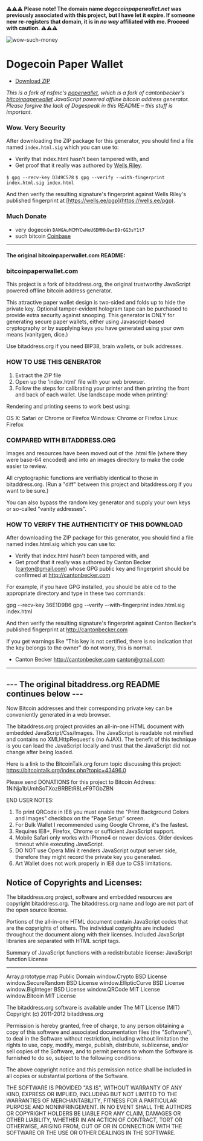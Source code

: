 **⚠️⚠️⚠️ Please note! The domain name _dogecoinpaperwallet.net_ was previously associated with this project, but I have let it expire. If someone new re-registers that domain, it is in _no way_ affiliated with me. Proceed with caution. ⚠️⚠️⚠️**



![wow-such-money](http://wellsosaur.us/T70V/wow-such-doge.jpg)
# Dogecoin Paper Wallet
- [Download ZIP](https://github.com/wellsriley/dogecoinpaperwallet/archive/master.zip)

*This is a fork of nsfmc's [paperwallet](https://github.com/nsfmc/paperwallet), which is a fork of cantonbecker's [bitcoinpaperwallet](https://github.com/cantonbecker/bitcoinpaperwallet) JavaScript powered offline bitcoin address generator. Please forgive the lack of Dogespeak in this README – this stuff is important.*

### Wow. Very Security
After downloading the ZIP package for this generator, you should find a file
named `index.html.sig` which you can use to:

* Verify that index.html hasn't been tampered with, and
* Get proof that it really was authored by [Wells Riley](https://wells.ee/pgp).

`$ gpg --recv-key D349C578`
`$ gpg --verify --with-fingerprint index.html.sig index.html`

And then verify the resulting signature's fingerprint against Wells Riley's published fingerprint at [https://wells.ee/pgp](https://wells.ee/pgp).

### Much Donate
- very dogecoin `DAWGAuMCMYCwHoU6DMNkGwrB9rGG3sY1t7`
- such bitcoin  [Coinbase](https://coinbase.com/wells)


--------------------------------------

#### The original bitcoinpaperwallet.com README:

### bitcoinpaperwallet.com

This project is a fork of bitaddress.org, the original trustworthy
JavaScript powered offline bitcoin address generator.

This attractive paper wallet design is two-sided and folds up to
hide the private key. Optional tamper-evident hologram tape can be purchased
to provide extra security against snooping. This generator is ONLY
for generating secure paper wallets, either using Javascript-based cryptography
or by supplying keys you have generated using your own means (vanitygen, dice.)

Use bitaddress.org if you need BIP38, brain wallets, or bulk addresses.


### HOW TO USE THIS GENERATOR

1) Extract the ZIP file
2) Open up the 'index.html' file with your web browser.
3) Follow the steps for calibrating your printer and then printing
   the front and back of each wallet. Use landscape mode when printing!

Rendering and printing seems to work best using:

   OS X:     Safari or Chrome or Firefox
   Windows:  Chrome or Firefox
   Linux:    Firefox


### COMPARED WITH BITADDRESS.ORG

Images and resources have been moved out of the .html file (where they were
base-64 encoded) and into an images directory to make the code easier to review.

All cryptographic functions are verifiably identical to those in bitaddress.org.
(Run a "diff" between this project and bitaddress.org if you want to be sure.)

You can also bypass the random key generator and supply your own keys or so-called
"vanity addresses".


### HOW TO VERIFY THE AUTHENTICITY OF THIS DOWNLOAD

After downloading the ZIP package for this generator, you should find a file
named index.html.sig which you can use to:

* Verify that index.html hasn't been tampered with, and
* Get proof that it really was authored by Canton Becker (canton@gmail.com)
  whose GPG public key and fingerprint should be confirmed at http://cantonbecker.com

For example, if you have GPG installed, you should be able cd to the appropriate
directory and type in these two commands:

  gpg --recv-key 36E1D9B6
  gpg --verify --with-fingerprint index.html.sig index.html

And then verify the resulting signature's fingerprint against Canton Becker's
published fingerprint at http://cantonbecker.com

If you get warnings like "This key is not certified, there is no indication that
the key belongs to the owner" do not worry, this is normal.

- Canton Becker
http://cantonbecker.com
canton@gmail.com



----------------------------------------------------------
--- The original bitaddress.org README continues below ---
----------------------------------------------------------

Now Bitcoin addresses and their corresponding private key can be conveniently
generated in a web browser.

The bitaddress.org project provides an all-in-one HTML document with embedded
JavaScript/Css/Images. The JavaScript is readable not minified and contains no
XMLHttpRequest's (no AJAX). The benefit of this technique is you can load the
JavaScript locally and trust that the JavaScript did not change after being
loaded.

Here is a link to the BitcoinTalk.org forum topic discussing this project:
https://bitcointalk.org/index.php?topic=43496.0


Please send DONATIONS for this project to Bitcoin Address:
1NiNja1bUmhSoTXozBRBEtR8LeF9TGbZBN


END USER NOTES:
 1) To print QRCode in IE8 you must enable the "Print Background Colors and
    Images" checkbox on the "Page Setup" screen.
 2) For Bulk Wallet I recommended using Google Chrome, it's the fastest.
 3) Requires IE8+, Firefox, Chrome or sufficient JavaScript support.
 4) Mobile Safari only works with iPhone4 or newer devices.
    Older devices timeout while executing JavaScript.
 5) DO NOT use Opera Mini it renders JavaScript output server side, therefore
    they might record the private key you generated.
 6) Art Wallet does not work properly in IE8 due to CSS limitations.


Notice of Copyrights and Licenses:
---------------------------------------
The bitaddress.org project, software and embedded resources are copyright bitaddress.org.
The bitaddress.org name and logo are not part of the open source license.

Portions of the all-in-one HTML document contain JavaScript codes that are the copyrights
of others. The individual copyrights are included throughout the document along with their
licenses. Included JavaScript libraries are separated with HTML script tags.

Summary of JavaScript functions with a redistributable license:
JavaScript function   License
-------------------   --------------
Array.prototype.map   Public Domain
window.Crypto     BSD License
window.SecureRandom   BSD License
window.EllipticCurve    BSD License
window.BigInteger   BSD License
window.QRCode     MIT License
window.Bitcoin      MIT License

The bitaddress.org software is available under The MIT License (MIT)
Copyright (c) 2011-2012 bitaddress.org

Permission is hereby granted, free of charge, to any person obtaining a copy of this
software and associated documentation files (the "Software"), to deal in the Software
without restriction, including without limitation the rights to use, copy, modify,
merge, publish, distribute, sublicense, and/or sell copies of the Software, and to
permit persons to whom the Software is furnished to do so, subject to the following
conditions:

The above copyright notice and this permission notice shall be included in all copies
or substantial portions of the Software.

THE SOFTWARE IS PROVIDED "AS IS", WITHOUT WARRANTY OF ANY KIND, EXPRESS OR IMPLIED,
INCLUDING BUT NOT LIMITED TO THE WARRANTIES OF MERCHANTABILITY, FITNESS FOR A
PARTICULAR PURPOSE AND NONINFRINGEMENT. IN NO EVENT SHALL THE AUTHORS OR COPYRIGHT
HOLDERS BE LIABLE FOR ANY CLAIM, DAMAGES OR OTHER LIABILITY, WHETHER IN AN ACTION
OF CONTRACT, TORT OR OTHERWISE, ARISING FROM, OUT OF OR IN CONNECTION WITH THE
SOFTWARE OR THE USE OR OTHER DEALINGS IN THE SOFTWARE.
